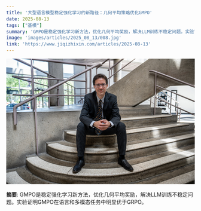 ```yaml
---
title: '大型语言模型稳定强化学习的新路径：几何平均策略优化GMPO'
date: 2025-08-13
tags: ["基模"]
summary: 'GMPO是稳定强化学习新方法，优化几何平均奖励，解决LLM训练不稳定问题。实验证明GMPO在语言和多模态任务中明显优于GRPO。'
image: 'images/articles/2025_08_13/008.jpg'
link: 'https://www.jiqizhixin.com/articles/2025-08-13'
---
```

![大型语言模型稳定强化学习的新路径：几何平均策略优化GMPO](images/articles/2025_08_13/008.jpg)

**摘要**: GMPO是稳定强化学习新方法，优化几何平均奖励，解决LLM训练不稳定问题。实验证明GMPO在语言和多模态任务中明显优于GRPO。
